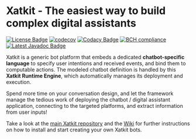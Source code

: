 Xatkit - The easiest way to build complex digital assistants
======
[![License Badge](https://img.shields.io/badge/license-EPL%202.0-brightgreen.svg)](https://opensource.org/licenses/EPL-2.0)
[![codecov](https://codecov.io/gh/xatkit-bot-platform/xatkit-runtime/branch/master/graph/badge.svg)](https://codecov.io/gh/xatkit-bot-platform/xatkit-runtime)
[![Codacy Badge](https://api.codacy.com/project/badge/Grade/4cdbb07fc78f4b0f9c3a5b5c254a4c2b)](https://www.codacy.com/app/gdaniel/xatkit-runtime?utm_source=github.com&amp;utm_medium=referral&amp;utm_content=xatkit-bot-platform/xatkit-runtime&amp;utm_campaign=Badge_Grade)
[![BCH compliance](https://bettercodehub.com/edge/badge/xatkit-bot-platform/xatkit-runtime?branch=master)](https://bettercodehub.com/)
[![Latest Javadoc Badge](https://img.shields.io/badge/javadoc-latest-brightgreen.svg)](https://xatkit-bot-platform.github.io/xatkit-runtime-docs/releases/snapshot/doc/)

Xatkit is a generic bot platform that embeds a dedicated **chatbot-specific language** to specify user intentions and received events, and bind them to computable actions. The modeled chatbot definition is handled by this **Xatkit Runtime Engine**, which automatically manages its deployment and execution.

Spend more time on your conversation design, and let the framework manage the tedious work of deploying the chatbot / digital assistant application, connecting to the targeted platforms, and extract information from user inputs!

Take a look at the [main Xatkit repository](https://github.com/xatkit-bot-platform/xatkit) and the [Wiki](https://github.com/xatkit-bot-platform/xatkit/wiki) for further instructions on how to install and start creating your own Xatkit bots. 

